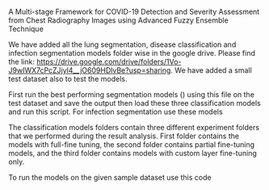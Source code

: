 A Multi-stage Framework for COVID-19 Detection and Severity Assessment from Chest Radiography Images using Advanced Fuzzy Ensemble Technique

We have added all the lung segmentation, disease classification and infection segmentation models folder wise in the google drive. Please find the link: https://drive.google.com/drive/folders/1Vo-J9wIWX7cPcZJjyl4__jO609HDlvBe?usp=sharing. We have added a small test dataset also to test the models. 

First run the best performing segmentation models () using this file on the test dataset and save the output then load these three classification models and run this script. For infection segmentation use these models 

The classification models folders contain three different experiment folders that we performed during the result analysis. First folder contains the models with full-fine tuning, the second folder contains partial fine-tuning models, and the third folder contains models with custom layer fine-tuning only. 

To run the models on the given sample dataset use this code

